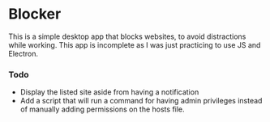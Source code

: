 # Blocker

This is a simple desktop app that blocks websites, to avoid 
distractions while working. This app is incomplete as I was just practicing to use JS and Electron.

### Todo
<ul>
  <li>Display the listed site aside from having a notification</li>
  <li>Add a script that will run a command for having admin privileges instead of 
  manually adding permissions on the hosts file.</li>
</ul>